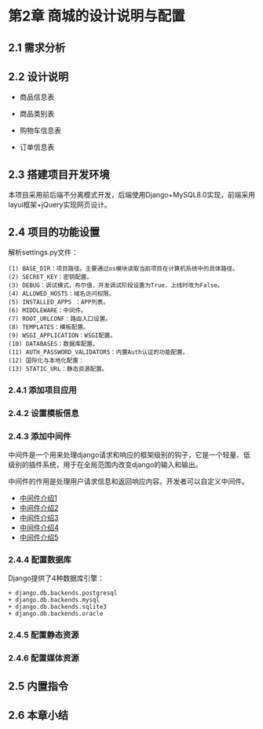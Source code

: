 # 第2章 商城的设计说明与配置

## 2.1 需求分析


## 2.2 设计说明

+ 商品信息表

+ 商品类别表

+ 购物车信息表

+ 订单信息表


## 2.3 搭建项目开发环境

本项目采用前后端不分离模式开发，后端使用Django+MySQL8.0实现，前端采用layui框架+jQuery实现网页设计。

## 2.4 项目的功能设置

解析settings.py文件：
```text
(1) BASE_DIR：项目路径。主要通过os模块读取当前项目在计算机系统中的具体路径。
(2) SECRET_KEY：密钥配置。
(3) DEBUG：调试模式。布尔值，开发调试阶段设置为True，上线时改为False。
(4) ALLOWED_HOSTS：域名访问权限。
(5) INSTALLED_APPS ：APP列表。
(6) MIDDLEWARE：中间件。
(7) ROOT_URLCONF：路由入口设置。
(8) TEMPLATES：模板配置。
(9) WSGI_APPLICATION：WSGI配置。
(10) DATABASES：数据库配置。
(11) AUTH_PASSWORD_VALIDATORS：内置Auth认证的功能配置。
(12) 国际化与本地化配置：
(13) STATIC_URL：静态资源配置。
```

### 2.4.1 添加项目应用


### 2.4.2 设置模板信息


### 2.4.3 添加中间件
中间件是一个用来处理django请求和响应的框架级别的钩子，它是一个轻量、低级别的插件系统，用于在全局范围内改变django的输入和输出。

中间件的作用是处理用户请求信息和返回响应内容。开发者可以自定义中间件。

- [中间件介绍1](https://www.cnblogs.com/sui776265233/p/9664642.html)
- [中间件介绍2](https://www.runoob.com/django/django-middleware.html)
- [中间件介绍3](https://www.cnblogs.com/zlpbk/p/9512673.html)
- [中间件介绍4](https://zhuanlan.zhihu.com/p/110505135)
- [中间件介绍5](https://www.csdn.net/tags/MtTaMg0sMjY5NzYtYmxvZwO0O0OO0O0O.html)

### 2.4.4 配置数据库

Django提供了4种数据库引擎：
```text
+ django.db.backends.postgresql
+ django.db.backends.mysql
+ django.db.backends.sqlite3
+ django.db.backends.oracle
```

### 2.4.5 配置静态资源


### 2.4.6 配置媒体资源


## 2.5 内置指令


## 2.6 本章小结
